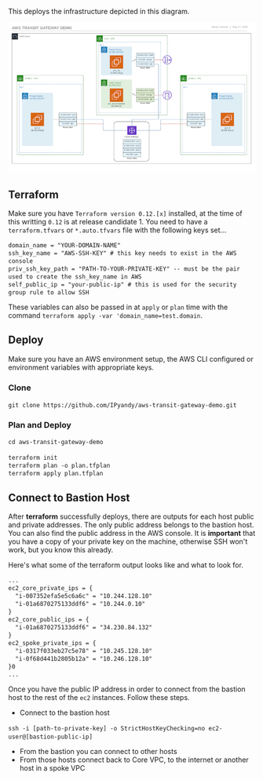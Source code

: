 This deploys the infrastructure depicted in this diagram.

[![Transit Gateway Deployment](images/aws-transit-gateway-demo-800.png)](images/aws-transit-gateway-demo.png)

## Terraform

Make sure you have `Terraform version 0.12.[x]` installed, at the time of this writting `0.12` is at release candidate 1. You need to have a `terraform.tfvars` or `*.auto.tfvars` file with the following keys set...

```hcl
domain_name = "YOUR-DOMAIN-NAME"
ssh_key_name = "AWS-SSH-KEY" # this key needs to exist in the AWS console
priv_ssh_key_path = "PATH-TO-YOUR-PRIVATE-KEY" -- must be the pair used to create the ssh_key_name in AWS
self_public_ip = "your-public-ip" # this is used for the security group rule to allow SSH
```

These variables can also be passed in at `apply` or `plan` time with the command `terraform apply -var 'domain_name=test.domain`.

## Deploy

Make sure you have an AWS environment setup, the AWS CLI configured or environment variables with appropriate keys.

### Clone

`git clone https://github.com/IPyandy/aws-transit-gateway-demo.git`

### Plan and Deploy

```shell
cd aws-transit-gateway-demo

terraform init
terraform plan -o plan.tfplan
terraform apply plan.tfplan
```

## Connect to Bastion Host

After **terraform** successfully deploys, there are outputs for each host public and private addresses. The only public address belongs to the bastion host. You can also find the public address in the AWS console. It is **important** that you have a copy of your private key on the machine, otherwise SSH won't work, but you know this already.

Here's what some of the terraform output looks like and what to look for.

```shell
...
ec2_core_private_ips = {
  "i-007352efa5e5c6a6c" = "10.244.128.10"
  "i-01a6870275133ddf6" = "10.244.0.10"
}
ec2_core_public_ips = {
  "i-01a6870275133ddf6" = "34.230.84.132"
}
ec2_spoke_private_ips = {
  "i-0317f033eb27c5e78" = "10.245.128.10"
  "i-0f68d441b2805b12a" = "10.246.128.10"
}0
...
```

Once you have the public IP address in order to connect from the bastion host to the rest of the `ec2` instances. Follow these steps.

-   Connect to the bastion host

`ssh -i [path-to-private-key] -o StrictHostKeyChecking=no ec2-user@[bastion-public-ip]`

-   From the bastion you can connect to other hosts
-   From those hosts connect back to Core VPC, to the internet or another host in a spoke VPC
